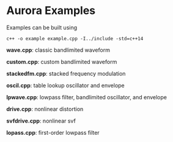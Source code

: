 Aurora Examples
=================

Examples can be built using

```
c++ -o example example.cpp -I../include -std=c++14
```

**wave.cpp**: classic bandlimited waveform

**custom.cpp**: custom bandlimited waveform

**stackedfm.cpp**: stacked frequency modulation

**oscil.cpp**: table lookup oscillator and envelope

**lpwave.cpp**: lowpass filter, bandlimited oscillator, and envelope

**drive.cpp**: nonlinear distortion

**svfdrive.cpp**: nonlinear svf

**lopass.cpp**: first-order lowpass filter




